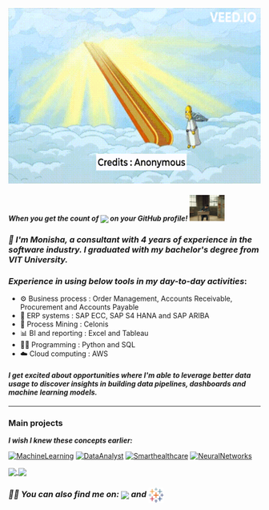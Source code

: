 <img src="https://github.com/monisha-anila/monisha-anila/blob/main/Data%20paths.gif" height = "350px" width="1000px" align="centre"/></a>

#### *When you get the count of <img align='center' src="https://komarev.com/ghpvc/?username=monisha-anila"> on your GitHub profile!* <img src ="https://github.com/monisha-anila/monisha-anila/blob/main/giphy.webp" width="70px">
 
### *👋 I'm Monisha, a consultant with 4 years of experience in the software industry. I graduated with my bachelor's degree from VIT University.*

### *Experience in using below tools in my day-to-day activities*:
- ⚙️ Business process : Order Management, Accounts Receivable, Procurement and Accounts Payable
- 💾 ERP systems : SAP ECC, SAP S4 HANA and SAP ARIBA 
- 🚀 Process Mining : Celonis
- 📊 BI and reporting : Excel and Tableau
- 👩‍💻 Programming : Python and SQL
- ☁️ Cloud computing : AWS

#### *I get excited about opportunities where I'm able to leverage better data usage to discover insights in building data pipelines, dashboards and machine learning models.*
---------
### Main projects
<b>*I wish I knew these concepts earlier:*</b>
<p align="left">
  <a href="https://github.com/monisha-anila/Tuning-Learning-rate"><img width="400" src="https://github-readme-stats.vercel.app/api/pin/?username=monisha-anila&repo=Tuning-Learning-rate&theme=react&bg_color=181b24&title_color=F8D866&icon_color=24a0ed&hide_border=true&show_icons=false" alt="MachineLearning"></a>
  <a href="https://github.com/monisha-anila/Data-Analyst-hacks"><img width="400" src="https://github-readme-stats.vercel.app/api/pin/?username=monisha-anila&repo=Data-Analyst-hacks&theme=react&bg_color=181b24&title_color=F8D866&icon_color=24a0ed&hide_border=true&show_icons=false" alt="DataAnalyst"></a>
  <a href="https://github.com/monisha-anila/Smart-health-care"><img width="400" src="https://github-readme-stats.vercel.app/api/pin/?username=monisha-anila&repo=Smart-health-care&hide_border=true&bg_color=181b24&title_color=F8D866&icon_color=24a0ed&theme=react&show_icons=false" alt="Smarthealthcare"></a>
  <a href="https://github.com/monisha-anila/Object-detection-"><img width="400" src="https://github-readme-stats.vercel.app/api/pin/?username=monisha-anila&repo=Object-detection-&theme=react&bg_color=181b24&title_color=F8D866&icon_color=24a0ed&hide_border=true&show_icons=false" alt="NeuralNetworks"></a>
</p>

<a href="https://github.com/anuraghazra/github-readme-stats">
  <img height=150 align="center" src="https://github-readme-stats.vercel.app/api?username=monisha-anila&theme=react&bg_color=181b24&title_color=F8D866&icon_color=24a0ed&hide_border=true&show_icons=false" />
</a> <a href="https://github.com/anuraghazra/convoychat">
  <img height=150 align="center" src="https://github-readme-stats.vercel.app/api/top-langs?username=monisha-anila&layout=compact&langs_count=8&card_width=120&theme=react&bg_color=181b24&title_color=F8D866&icon_color=24a0ed&hide_border=true&show_icons=false" />
</a>

### *🙋‍♀️ You can also find me on: <a href="https://linkedin.com/in/monisha-anila"><img align ='center' src="https://github.com/rahuldkjain/github-profile-readme-generator/blob/master/src/images/icons/Social/linked-in-alt.svg" width="30px"></a> and <a href="https://public.tableau.com/app/profile/monisha.anila"> <img align ='center' src="https://github.com/monisha-anila/monisha-anila/blob/main/tableau-software.svg" width ="30px"></a>* 
